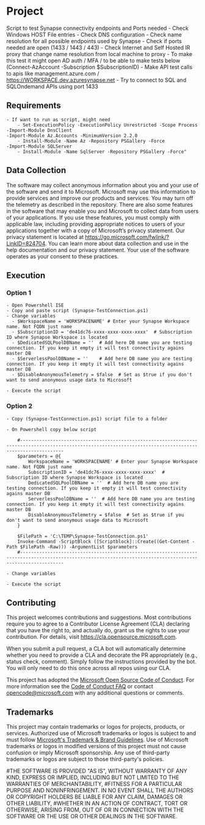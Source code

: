 # Project

Script to test Synapse connectivity endpoints and Ports needed
    - Check Windows HOST File entries
    - Check DNS configuration
    - Check name resolution for all possible endpoints used by Synapse
    - Check if ports needed are open (1433 / 1443 / 443)
    - Check Internet and Self Hosted IR proxy that change name resolution from local machine to proxy
    - To make this test it might open AD auth / MFA / to be able to make tests below (Connect-AzAccount -Subscription $SubscriptionID)
        - Make API test calls to apis like management.azure.com / https://WORKSPACE.dev.azuresynapse.net
        - Try to connect to SQL and SQLOndemand APIs using port 1433

## Requirements
    - If want to run as script, might need
        - Set-ExecutionPolicy -ExecutionPolicy Unrestricted -Scope Process
    -Import-Module DnsClient
    -Import-Module Az.Accounts -MinimumVersion 2.2.0
        - Install-Module -Name Az -Repository PSGallery -Force
    -Import-Module SQLServer
        - Install-Module -Name SqlServer -Repository PSGallery -Force"

## Data Collection
The software may collect anonymous information about you and your use of the software and send it to Microsoft. Microsoft may use this information to provide services and improve our products and services. You may turn off the telemetry as described in the repository. There are also some features in the software that may enable you and Microsoft to collect data from users of your applications. If you use these features, you must comply with applicable law, including providing appropriate notices to users of your applications together with a copy of Microsoft’s privacy statement. Our privacy statement is located at https://go.microsoft.com/fwlink/?LinkID=824704. You can learn more about data collection and use in the help documentation and our privacy statement. Your use of the software operates as your consent to these practices.

## Execution

### Option 1
    - Open Powershell ISE
    - Copy and paste script (Synapse-TestConnection.ps1)
    - Change variables
      - $WorkspaceName = 'WORKSPACENAME' # Enter your Synapse Workspace name. Not FQDN just name
      - $SubscriptionID = 'de41dc76-xxxx-xxxx-xxxx-xxxx'  # Subscription ID where Synapse Workspace is located
      - $DedicatedSQLPoolDBName = ''  # Add here DB name you are testing connection. If you keep it empty it will test connectivity agains master DB
      - $ServerlessPoolDBName = ''    # Add here DB name you are testing connection. If you keep it empty it will test connectivity agains master DB
      - $DisableAnonymousTelemetry = $false  # Set as $true if you don't want to send anonymous usage data to Microsoft

    - Execute the script

### Option 2
    - Copy (Synapse-TestConnection.ps1) script file to a folder

    - On Powershell copy below script 

        #------------------------------------------------------------------------------------------------------------------------------------------------------------
        $parameters = @{
            WorkspaceName = 'WORKSPACENAME' # Enter your Synapse Workspace name. Not FQDN just name
            SubscriptionID = 'de41dc76-xxxx-xxxx-xxxx-xxxx'  # Subscription ID where Synapse Workspace is located
            DedicatedSQLPoolDBName = ''  # Add here DB name you are testing connection. If you keep it empty it will test connectivity agains master DB
            ServerlessPoolDBName = ''  # Add here DB name you are testing connection. If you keep it empty it will test connectivity agains master DB
            DisableAnonymousTelemetry = $false  # Set as $true if you don't want to send anonymous usage data to Microsoft
        }
        
        $FilePath = 'C:\TEMP\Synapse-TestConnection.ps1'
        Invoke-Command -ScriptBlock ([Scriptblock]::Create((Get-Content -Path $FilePath -Raw))) -ArgumentList $parameters
        #------------------------------------------------------------------------------------------------------------------------------------------------------------

    - Change variables

    - Execute the script


## Contributing

This project welcomes contributions and suggestions.  Most contributions require you to agree to a Contributor License Agreement (CLA) declaring that you have the right to, and actually do, grant us the rights to use your contribution. For details, visit https://cla.opensource.microsoft.com.

When you submit a pull request, a CLA bot will automatically determine whether you need to provide a CLA and decorate the PR appropriately (e.g., status check, comment). Simply follow the instructions provided by the bot. You will only need to do this once across all repos using our CLA.

This project has adopted the [Microsoft Open Source Code of Conduct](https://opensource.microsoft.com/codeofconduct/).
For more information see the [Code of Conduct FAQ](https://opensource.microsoft.com/codeofconduct/faq/) or
contact [opencode@microsoft.com](mailto:opencode@microsoft.com) with any additional questions or comments.

## Trademarks

This project may contain trademarks or logos for projects, products, or services. Authorized use of Microsoft trademarks or logos is subject to and must follow 
[Microsoft's Trademark & Brand Guidelines](https://www.microsoft.com/en-us/legal/intellectualproperty/trademarks/usage/general).
Use of Microsoft trademarks or logos in modified versions of this project must not cause confusion or imply Microsoft sponsorship.
Any use of third-party trademarks or logos are subject to those third-party's policies.


#THE SOFTWARE IS PROVIDED "AS IS", WITHOUT WARRANTY OF ANY KIND, EXPRESS OR IMPLIED, INCLUDING BUT NOT LIMITED TO THE WARRANTIES OF MERCHANTABILITY,
#FITNESS FOR A PARTICULAR PURPOSE AND NONINFRINGEMENT. IN NO EVENT SHALL THE AUTHORS OR COPYRIGHT HOLDERS BE LIABLE FOR ANY CLAIM, DAMAGES OR OTHER LIABILITY,
#WHETHER IN AN ACTION OF CONTRACT, TORT OR OTHERWISE, ARISING FROM, OUT OF OR IN CONNECTION WITH THE SOFTWARE OR THE USE OR OTHER DEALINGS IN THE SOFTWARE.
